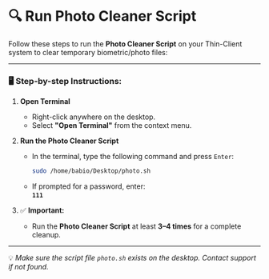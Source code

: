 # 🔍 Run Photo Cleaner Script

Follow these steps to run the **Photo Cleaner Script** on your Thin-Client system to clear temporary biometric/photo files:

---

### 🖥️ Step-by-step Instructions:

1. **Open Terminal**
   - Right-click anywhere on the desktop.
   - Select **"Open Terminal"** from the context menu.

2. **Run the Photo Cleaner Script**
   - In the terminal, type the following command and press `Enter`:
     ```bash
     sudo /home/babio/Desktop/photo.sh
     ```
   - If prompted for a password, enter:  
     **`111`**

3. ✅ **Important:**  
   - Run the **Photo Cleaner Script** at least **3–4 times** for a complete cleanup.

---

💡 *Make sure the script file `photo.sh` exists on the desktop. Contact support if not found.*
